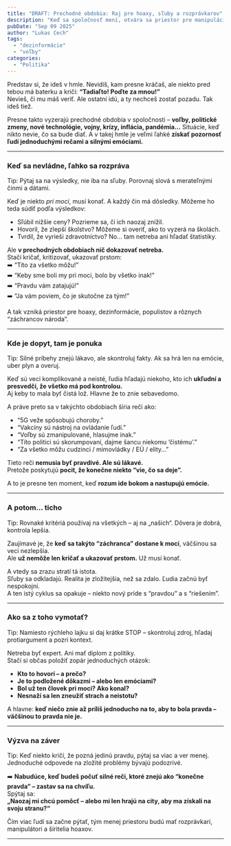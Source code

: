 ```yaml
---
title: "DRAFT: Prechodné obdobia: Raj pre hoaxy, sľuby a rozprávkarov"
description: "Keď sa spoločnosť mení, otvára sa priestor pre manipuláciu, dezinformácie a populistov. Prečo? A ako sa brániť?"
pubDate: "Sep 09 2025"
author: "Lukas Cech"
tags:
  - "dezinformácie"
  - "voľby"
categories:
  - "Politika"
---
```


Predstav si, že ideš v hmle. Nevidíš, kam presne kráčaš, ale niekto pred tebou má baterku a kričí: **“Tadiaľto! Poďte za mnou!”**  
Nevieš, či mu máš veriť. Ale ostatní idú, a ty nechceš zostať pozadu. Tak ideš tiež.

Presne takto vyzerajú prechodné obdobia v spoločnosti – **voľby, politické zmeny, nové technológie, vojny, krízy, inflácia, pandémia...** Situácie, keď nikto nevie, čo sa bude diať. A v takej hmle je veľmi ľahké **získať pozornosť ľudí jednoduchými rečami a silnými emóciami.**

---

### Keď sa nevládne, ľahko sa rozpráva

<aside class="callout callout--tip">
Tip: Pýtaj sa na výsledky, nie iba na sľuby. Porovnaj slová s merateľnými činmi a dátami.
</aside>

Keď je niekto *pri moci*, musí konať. A každý čin má dôsledky. Môžeme ho teda súdiť podľa výsledkov:

- Sľúbil nižšie ceny? Pozrieme sa, či ich naozaj znížil.  
- Hovoril, že zlepší školstvo? Môžeme si overiť, ako to vyzerá na školách.  
- Tvrdil, že vyrieši zdravotníctvo? No... tam netreba ani hľadať štatistiky.

Ale **v prechodných obdobiach nič dokazovať netreba.**  
Stačí kričať, kritizovať, ukazovať prstom:  
➡️ “Títo za všetko môžu!”  
➡️ “Keby sme boli my pri moci, bolo by všetko inak!”  
➡️ “Pravdu vám zatajujú!”  
➡️ “Ja vám poviem, čo je skutočne za tým!”

A tak vzniká priestor pre hoaxy, dezinformácie, populistov a rôznych “záchrancov národa”.

---

### Kde je dopyt, tam je ponuka

<aside class="callout callout--tip">
Tip: Silné príbehy znejú lákavo, ale skontroluj fakty. Ak sa hrá len na emócie, uber plyn a overuj.
</aside>

Keď sú veci komplikované a neisté, ľudia hľadajú niekoho, kto ich **ukľudní a presvedčí, že všetko má pod kontrolou.**  
Aj keby to mala byť čistá lož. Hlavne že to znie sebavedomo.

A práve preto sa v takýchto obdobiach šíria reči ako:

- “5G veže spôsobujú choroby.”  
- “Vakcíny sú nástroj na ovládanie ľudí.”  
- “Voľby sú zmanipulované, hlasujme inak.”  
- “Títo politici sú skorumpovaní, dajme šancu niekomu ‘čistému’.”  
- “Za všetko môžu cudzinci / mimovládky / EÚ / elity…”

Tieto reči **nemusia byť pravdivé. Ale sú lákavé.**  
Pretože poskytujú **pocit, že konečne niekto “vie, čo sa deje”.**

A to je presne ten moment, keď **rozum ide bokom a nastupujú emócie.**

---

### A potom... ticho

<aside class="callout callout--tip">
Tip: Rovnaké kritériá používaj na všetkých – aj na „našich“. Dôvera je dobrá, kontrola lepšia.
</aside>

Zaujímavé je, že **keď sa takýto “záchranca” dostane k moci**, väčšinou sa veci nezlepšia.  
Ale **už nemôže len kričať a ukazovať prstom.** Už musí konať.

A vtedy sa zrazu stratí tá istota.  
Sľuby sa odkladajú. Realita je zložitejšia, než sa zdalo. Ľudia začnú byť nespokojní.  
A ten istý cyklus sa opakuje – niekto nový príde s “pravdou” a s “riešením”.

---

### Ako sa z toho vymotať?

<aside class="callout callout--tip">
Tip: Namiesto rýchleho lajku si daj krátke STOP – skontroluj zdroj, hľadaj protiargument a pozri kontext.
</aside>

Netreba byť expert. Ani mať diplom z politiky.  
Stačí si občas položiť zopár jednoduchých otázok:

- **Kto to hovorí – a prečo?**  
- **Je to podložené dôkazmi – alebo len emóciami?**  
- **Bol už ten človek pri moci? Ako konal?**  
- **Nesnaží sa len zneužiť strach a neistotu?**

A hlavne: **keď niečo znie až príliš jednoducho na to, aby to bola pravda – väčšinou to pravda nie je.**

---

### Výzva na záver

<aside class="callout callout--tip">
Tip: Keď niekto kričí, že pozná jedinú pravdu, pýtaj sa viac a ver menej. Jednoduché odpovede na zložité problémy bývajú podozrivé.
</aside>

➡️ **Nabudúce, keď budeš počuť silné reči, ktoré znejú ako “konečne pravda” – zastav sa na chvíľu.**  
Spýtaj sa:  
**„Naozaj mi chcú pomôcť – alebo mi len hrajú na city, aby ma získali na svoju stranu?“**

Čím viac ľudí sa začne pýtať, tým menej priestoru budú mať rozprávkari, manipulátori a šíritelia hoaxov.

---
